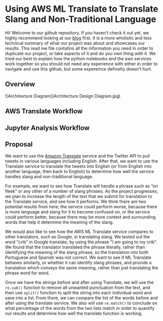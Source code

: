 # Using AWS ML Translate to Translate Slang and Non-Traditional Language

Hi! Welcome to our github repository. If you haven't check it out yet, we highly recommend looking at our [blog]() first. It is a more wholistic and less technical summary of what our project was about and showcases our results. This read me file contatins all the information you need in order to duplicate our project, or take aspects of it and do you own thing with it. We tried our best to explain how the python notebooks and the aws services work together so you should not need any experience with either in order to navigate and use this github, but some expereince definelty doesn't hurt. 

## Overview 

![Architexture Diagram](Architecture Design Diagram.jpg)

## AWS Translate Workflow


## Jupyter Analysis Workflow


## Proposal




We want to use the [Amazon Translate](http://qtm350projectproposal.s3-website-us-east-1.amazonaws.com) service and the Twitter API to pull tweets in various languages including English. After that, we want to use the Translate service to translate the tweets into English (or from English into another language, then back to English) to determine how well the service handles slang and non-traditional language.

For example, we want to see how Translate will handle a phrase such as “on fleek” or any other of a number of slang phrases. As the project progresses, we plan to increase the length of the text that we submit for translation to the Translate service, and see how it performs. We think there are two potential results from here; the service could perform worse, because there is more language and slang for it to become confused on, or the service could perform better, because there may be more context and surrounding words that help it determine the meaning of the slang. 

We would also like to see how the AWS ML Translate service compares to other translators, such as Google, in translating slang. We tested out the word "crib" in Google translate, by using the phrase "I am going to my crib". We found that the translator translated the phrase literally, rather than identifying the meaning of the slang phrase, so the translation into both Portuguese and Spanish was not correct. We want to see if ML Translate behaves similarly, or whether it can identify slang phrases, and provide a translation which conveys the same meaning, rather than just translating the phrase word for word.

Once we have the strings before and after using Translate, we will use the `re.sub()` function to remove all unwanted punctuation from the text, and then use `split()` function to split the string into each individual word and save into a list. From there, we can compare the list of the words before and after using the translate service. We also will use `re.match()` to conclude on what percentage of the words from the two lists match in order to quantify our results and determine how well the translate function is working.

